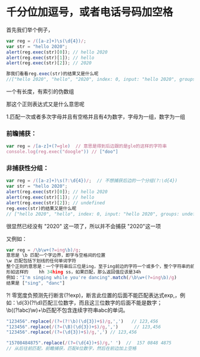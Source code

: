 # 千分位加逗号，或者电话号码加空格

首先我们举个例子，
```js
var reg = /([a-z]+)\s(\d{4})/;
var str = "hello 2020";
alert(reg.exec(str)[0]); // hello 2020
alert(reg.exec(str)[1]); // hello
alert(reg.exec(str)[2]); // 2020

那我们看看reg.exec(str)的结果又是什么呢
//["hello 2020", "hello", "2020", index: 0, input: "hello 2020", groups: undefined]
```


一个有长度，有索引的伪数组

那这个正则表达式又是什么意思呢

1.匹配一次或者多次字母并且有空格并且有4为数字，字母为一组，数字为一组


### 前瞻捕获：
```js
var reg = /[a-z]+(?=gle)  // 意思是得到后边跟的是gle的这样的字符串
console.log(reg.exec("doogle")) // ["doo"]
```

### 非捕获性分组：
```js
var reg = /([a-z]+)\s(?:\d{4})/;  // 不想捕获后边的一个分组(?:\d{4})
var str = "hello 2020";
alert(reg.exec(str)[0]); // hello 2020
alert(reg.exec(str)[1]); // hello
alert(reg.exec(str)[2]); // undefined
reg.exec(str)的结果又是什么呢
// ["hello 2020", "hello", index: 0, input: "hello 2020", groups: undefined]
```

很显然已经没有 "2020" 这一项了，所以并不会捕获 "2020"这一项

又例如：
```js
var reg = /\b\w+(?=ing\b)/g;   
意思是 \b 匹配一个字边界，即字与空格间的位置
\w 匹配包括下划线的任何单词字符
整个正则的意思是：一个字符串后三位是ing，至于ing前边的字符一个或多个，整个字符串的前后都要有边界
形如这样的    hh 34hing ss，如果匹配，那么返回值应该是34h
例如："I'm singing while you're dancing".match(/\b\w+(?=ing\b)/g)
结果是 ["sing", "danc"]
```

?! 零宽度负预测先行断言(?!exp)，断言此位置的后面不能匹配表达式exp,，例如：\d{3}(?!\d)匹配三位数字，而且这三位数字的后面不能是数字；\b((?!abc)\w)+\b匹配不包含连续字符串abc的单词。

```js
"123456".replace(/(?=(?!\b)(\d{3})+$)/g,',')   // 123,456
"123456".replace(/(?=(\B)(\d{3})+$)/g,',')      // 123,456
"123456".replace(/(?=(\d{3})+$)/g,',') // 123,456

"15708484875".replace(/(?=(\d{4})+$)/g,' ')  //  157 0848 4875
// 从后往前匹配，前瞻捕获，匹配4位数字，然后在前边加上空格
```